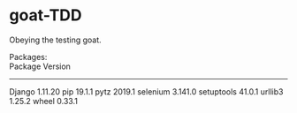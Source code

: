 # goat-TDD
Obeying the testing goat.

Packages:  
Package    Version
---------- -------
Django     1.11.20
pip        19.1.1 
pytz       2019.1 
selenium   3.141.0
setuptools 41.0.1 
urllib3    1.25.2 
wheel      0.33.1 
